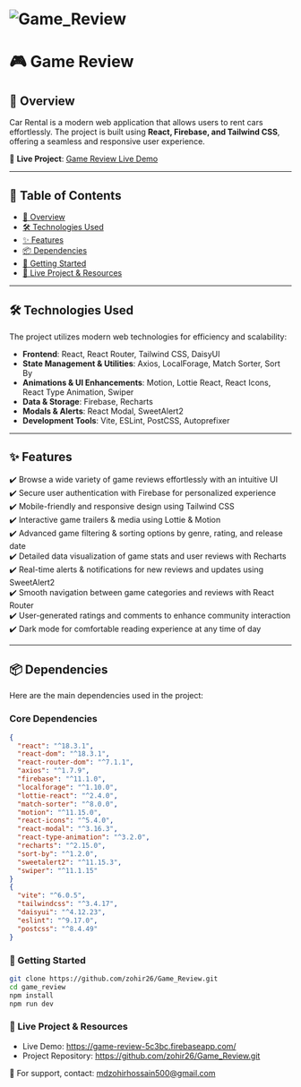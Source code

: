 # ![Game_Review](https://i.ibb.co.com/whv7sK8B/game-review.png)

# 🎮 Game Review

## 🌟 Overview
Car Rental is a modern web application that allows users to rent cars effortlessly. The project is built using **React, Firebase, and Tailwind CSS**, offering a seamless and responsive user experience.

🔗 **Live Project**: [Game Review Live Demo](https://game-review-5c3bc.firebaseapp.com/)

---

## 📌 Table of Contents
- [🌟 Overview](#-overview)
- [🛠️ Technologies Used](#️-technologies-used)
- [✨ Features](#-features)
- [📦 Dependencies](#-dependencies)
- [🚀 Getting Started](#-getting-started)
- [🔗 Live Project & Resources](#-live-project--resources)

---

## 🛠️ Technologies Used
The project utilizes modern web technologies for efficiency and scalability:

- **Frontend**: React, React Router, Tailwind CSS, DaisyUI
- **State Management & Utilities**: Axios, LocalForage, Match Sorter, Sort By
- **Animations & UI Enhancements**: Motion, Lottie React, React Icons, React Type Animation, Swiper
- **Data & Storage**: Firebase, Recharts
- **Modals & Alerts**: React Modal, SweetAlert2
- **Development Tools**: Vite, ESLint, PostCSS, Autoprefixer

---

## ✨ Features
✔️ Browse a wide variety of game reviews effortlessly with an intuitive UI  
✔️ Secure user authentication with Firebase for personalized experience  
✔️ Mobile-friendly and responsive design using Tailwind CSS  
✔️ Interactive game trailers & media using Lottie & Motion  
✔️ Advanced game filtering & sorting options by genre, rating, and release date  
✔️ Detailed data visualization of game stats and user reviews with Recharts  
✔️ Real-time alerts & notifications for new reviews and updates using SweetAlert2  
✔️ Smooth navigation between game categories and reviews with React Router  
✔️ User-generated ratings and comments to enhance community interaction  
✔️ Dark mode for comfortable reading experience at any time of day

---

## 📦 Dependencies
Here are the main dependencies used in the project:

### **Core Dependencies**
```json
{
  "react": "^18.3.1",
  "react-dom": "^18.3.1",
  "react-router-dom": "^7.1.1",
  "axios": "^1.7.9",
  "firebase": "^11.1.0",
  "localforage": "^1.10.0",
  "lottie-react": "^2.4.0",
  "match-sorter": "^8.0.0",
  "motion": "^11.15.0",
  "react-icons": "^5.4.0",
  "react-modal": "^3.16.3",
  "react-type-animation": "^3.2.0",
  "recharts": "^2.15.0",
  "sort-by": "^1.2.0",
  "sweetalert2": "^11.15.3",
  "swiper": "^11.1.15"
}
{
  "vite": "^6.0.5",
  "tailwindcss": "^3.4.17",
  "daisyui": "^4.12.23",
  "eslint": "^9.17.0",
  "postcss": "^8.4.49"
}
```
### 🚀 Getting Started
```sh
git clone https://github.com/zohir26/Game_Review.git
cd game_review
npm install
npm run dev
```

### 🔗 Live Project & Resources
- Live Demo: https://game-review-5c3bc.firebaseapp.com/
- Project Repository: https://github.com/zohir26/Game_Review.git

📧 For support, contact: mdzohirhossain500@gmail.com

